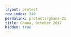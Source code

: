 ```yaml
---
layout: protest
row_index: 340
permalink: protests/ghana-21
title: Ghana, October 2017
hidden: true
---
```

